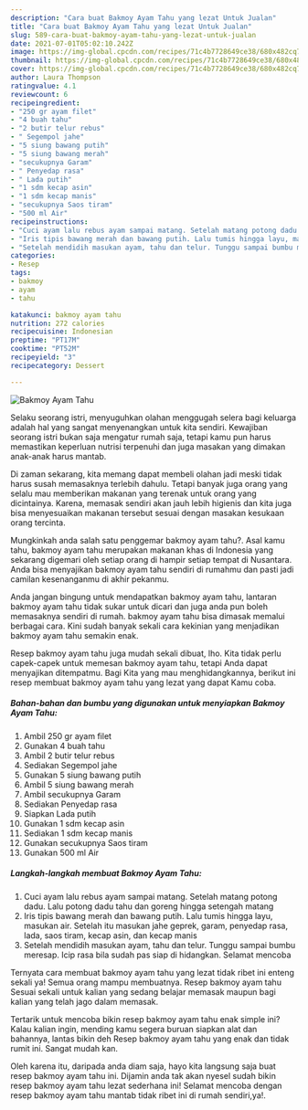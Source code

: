```yaml
---
description: "Cara buat Bakmoy Ayam Tahu yang lezat Untuk Jualan"
title: "Cara buat Bakmoy Ayam Tahu yang lezat Untuk Jualan"
slug: 589-cara-buat-bakmoy-ayam-tahu-yang-lezat-untuk-jualan
date: 2021-07-01T05:02:10.242Z
image: https://img-global.cpcdn.com/recipes/71c4b7728649ce38/680x482cq70/bakmoy-ayam-tahu-foto-resep-utama.jpg
thumbnail: https://img-global.cpcdn.com/recipes/71c4b7728649ce38/680x482cq70/bakmoy-ayam-tahu-foto-resep-utama.jpg
cover: https://img-global.cpcdn.com/recipes/71c4b7728649ce38/680x482cq70/bakmoy-ayam-tahu-foto-resep-utama.jpg
author: Laura Thompson
ratingvalue: 4.1
reviewcount: 6
recipeingredient:
- "250 gr ayam filet"
- "4 buah tahu"
- "2 butir telur rebus"
- " Segempol jahe"
- "5 siung bawang putih"
- "5 siung bawang merah"
- "secukupnya Garam"
- " Penyedap rasa"
- " Lada putih"
- "1 sdm kecap asin"
- "1 sdm kecap manis"
- "secukupnya Saos tiram"
- "500 ml Air"
recipeinstructions:
- "Cuci ayam lalu rebus ayam sampai matang. Setelah matang potong dadu. Lalu potong dadu tahu dan goreng hingga setengah matang"
- "Iris tipis bawang merah dan bawang putih. Lalu tumis hingga layu, masukan air. Setelah itu masukan jahe geprek, garam, penyedap rasa, lada, saos tiram, kecap asin, dan kecap manis"
- "Setelah mendidih masukan ayam, tahu dan telur. Tunggu sampai bumbu meresap. Icip rasa bila sudah pas siap di hidangkan. Selamat mencoba"
categories:
- Resep
tags:
- bakmoy
- ayam
- tahu

katakunci: bakmoy ayam tahu 
nutrition: 272 calories
recipecuisine: Indonesian
preptime: "PT17M"
cooktime: "PT52M"
recipeyield: "3"
recipecategory: Dessert

---
```



![Bakmoy Ayam Tahu](https://img-global.cpcdn.com/recipes/71c4b7728649ce38/680x482cq70/bakmoy-ayam-tahu-foto-resep-utama.jpg)

Selaku seorang istri, menyuguhkan olahan menggugah selera bagi keluarga adalah hal yang sangat menyenangkan untuk kita sendiri. Kewajiban seorang istri bukan saja mengatur rumah saja, tetapi kamu pun harus memastikan keperluan nutrisi terpenuhi dan juga masakan yang dimakan anak-anak harus mantab.

Di zaman  sekarang, kita memang dapat membeli olahan jadi meski tidak harus susah memasaknya terlebih dahulu. Tetapi banyak juga orang yang selalu mau memberikan makanan yang terenak untuk orang yang dicintainya. Karena, memasak sendiri akan jauh lebih higienis dan kita juga bisa menyesuaikan makanan tersebut sesuai dengan masakan kesukaan orang tercinta. 



Mungkinkah anda salah satu penggemar bakmoy ayam tahu?. Asal kamu tahu, bakmoy ayam tahu merupakan makanan khas di Indonesia yang sekarang digemari oleh setiap orang di hampir setiap tempat di Nusantara. Anda bisa menyajikan bakmoy ayam tahu sendiri di rumahmu dan pasti jadi camilan kesenanganmu di akhir pekanmu.

Anda jangan bingung untuk mendapatkan bakmoy ayam tahu, lantaran bakmoy ayam tahu tidak sukar untuk dicari dan juga anda pun boleh memasaknya sendiri di rumah. bakmoy ayam tahu bisa dimasak memalui berbagai cara. Kini sudah banyak sekali cara kekinian yang menjadikan bakmoy ayam tahu semakin enak.

Resep bakmoy ayam tahu juga mudah sekali dibuat, lho. Kita tidak perlu capek-capek untuk memesan bakmoy ayam tahu, tetapi Anda dapat menyajikan ditempatmu. Bagi Kita yang mau menghidangkannya, berikut ini resep membuat bakmoy ayam tahu yang lezat yang dapat Kamu coba.

<!--inarticleads1-->

##### Bahan-bahan dan bumbu yang digunakan untuk menyiapkan Bakmoy Ayam Tahu:

1. Ambil 250 gr ayam filet
1. Gunakan 4 buah tahu
1. Ambil 2 butir telur rebus
1. Sediakan  Segempol jahe
1. Gunakan 5 siung bawang putih
1. Ambil 5 siung bawang merah
1. Ambil secukupnya Garam
1. Sediakan  Penyedap rasa
1. Siapkan  Lada putih
1. Gunakan 1 sdm kecap asin
1. Sediakan 1 sdm kecap manis
1. Gunakan secukupnya Saos tiram
1. Gunakan 500 ml Air




<!--inarticleads2-->

##### Langkah-langkah membuat Bakmoy Ayam Tahu:

1. Cuci ayam lalu rebus ayam sampai matang. Setelah matang potong dadu. Lalu potong dadu tahu dan goreng hingga setengah matang
1. Iris tipis bawang merah dan bawang putih. Lalu tumis hingga layu, masukan air. Setelah itu masukan jahe geprek, garam, penyedap rasa, lada, saos tiram, kecap asin, dan kecap manis
1. Setelah mendidih masukan ayam, tahu dan telur. Tunggu sampai bumbu meresap. Icip rasa bila sudah pas siap di hidangkan. Selamat mencoba




Ternyata cara membuat bakmoy ayam tahu yang lezat tidak ribet ini enteng sekali ya! Semua orang mampu membuatnya. Resep bakmoy ayam tahu Sesuai sekali untuk kalian yang sedang belajar memasak maupun bagi kalian yang telah jago dalam memasak.

Tertarik untuk mencoba bikin resep bakmoy ayam tahu enak simple ini? Kalau kalian ingin, mending kamu segera buruan siapkan alat dan bahannya, lantas bikin deh Resep bakmoy ayam tahu yang enak dan tidak rumit ini. Sangat mudah kan. 

Oleh karena itu, daripada anda diam saja, hayo kita langsung saja buat resep bakmoy ayam tahu ini. Dijamin anda tak akan nyesel sudah bikin resep bakmoy ayam tahu lezat sederhana ini! Selamat mencoba dengan resep bakmoy ayam tahu mantab tidak ribet ini di rumah sendiri,ya!.

